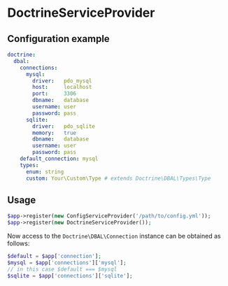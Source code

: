 # DoctrineServiceProvider

## Configuration example

```yml
doctrine:
  dbal:
    connections:
      mysql:
        driver:   pdo_mysql
        host:     localhost
        port:     3306
        dbname:   database
        username: user
        password: pass
      sqlite:
        driver:   pdo_sqlite
        memory:   true
        dbname:   database
        username: user
        password: pass
    default_connection: mysql
    types:
      enum: string
      custom: Your\Custom\Type # extends Doctrine\DBAL\Types\Type
```

## Usage

```php
$app->register(new ConfigServiceProvider('/path/to/config.yml'));
$app->register(new DoctrineServiceProvider());
```

Now access to the `Doctrine\DBAL\Connection` instance can be obtained as follows:

```php
$default = $app['connection'];
$mysql = $app['connections']['mysql'];
// in this case $default === $mysql
$sqlite = $app['connections']['sqlite'];
```
